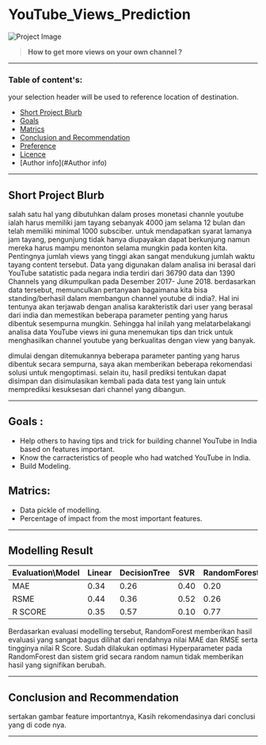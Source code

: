 # YouTube_Views_Prediction

![Project Image](https://1.bp.blogspot.com/-QmorW9uzfJo/X4VnZF86rkI/AAAAAAAAA0Y/8pv8AFEmlCYo45SSKWtMmrBxaqI_rliDACLcBGAsYHQ/s655/ytviews.jpg)

> **How to get more views on your own channel ?**

-----

### Table of content's:
your selection header will be used to reference location of destination.
- [Short Project Blurb](#Short_Project_Blurb)
- [Goals](#Goals)
- [Matrics](#Matrics)
- [Conclusion and Recommendation](#Conclusion_and_Recommendation) 
- [Preference](#Preference)
- [Licence](#Licence)
- [Author info](#Author info)
 
-----

## **Short Project Blurb**
salah satu hal yang dibutuhkan dalam proses monetasi channle youtube ialah harus memiliki jam tayang sebanyak 4000 jam selama 12 bulan dan telah memiliki minimal 1000 subsciber. untuk mendapatkan syarat lamanya jam tayang, pengunjung tidak hanya diupayakan dapat berkunjung namun mereka harus mampu menonton selama mungkin pada konten kita.
Pentingnya jumlah views yang tinggi akan sangat mendukung jumlah waktu tayang content tersebut.
Data yang digunakan dalam analisa ini berasal dari YouTube satatistic pada negara india terdiri dari 36790 data dan 1390 Channels yang dikumpulkan pada Desember 2017- June 2018. berdasarkan data tersebut, memunculkan pertanyaan bagaimana kita bisa standing/berhasil dalam membangun channel youtube di india?. Hal ini tentunya akan terjawab dengan analisa karakteristik dari user yang berasal dari india dan memestikan beberapa parameter penting yang harus dibentuk sesempurna mungkin. Sehingga hal inilah yang melatarbelakangi analisa data YouTube views ini guna menemukan tips dan trick untuk menghasilkan channel youtube yang berkualitas dengan view yang banyak.

dimulai dengan ditemukannya beberapa parameter panting yang harus dibentuk secara sempurna, saya akan memberikan beberapa rekomendasi solusi untuk mengoptimasi. selain itu, hasil prediksi tentukan dapat disimpan dan disimulasikan kembali pada data test yang lain untuk memprediksi kesuksesan dari channel yang dibangun.

-----
## **Goals** : 
- Help others to having tips and trick for building channel YouTube in India based on features important.
- Know the carracteristics of people who had watched YouTube in India.
- Build Modeling.

## **Matrics**:
- Data pickle of modelling.
- Percentage of impact from the most important features.

-------
## Modelling Result

| Evaluation\Model | Linear | DecisionTree | SVR | RandomForest |
| ---------------- | ------ | ------------ | --- | ------------ |
| MAE | 0.34 | 0.26 | 0.40 | 0.20|
| RSME | 0.44 | 0.36 | 0.52 | 0.26|
| R SCORE | 0.35 | 0.57 | 0.10 | 0.77|

Berdasarkan evaluasi modelling tersebut, RandomForest memberikan hasil evaluasi yang sangat bagus dilihat dari rendahnya nilai MAE dan RMSE serta tingginya nilai R Score. Sudah dilakukan optimasi Hyperparameter pada RandomForest dan sistem grid secara random namun tidak memberikan hasil yang signifikan berubah.

----

## Conclusion and Recommendation

sertakan gambar feature importantnya,
Kasih rekomendasinya dari conclusi yang di code nya.


----
